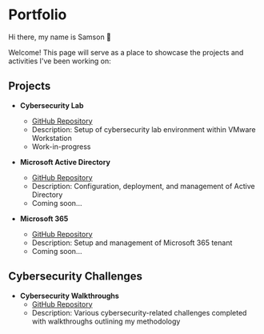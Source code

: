 # Portfolio
Hi there, my name is Samson 👋

<!--
**okaisx/okaisx** is a ✨ _special_ ✨ repository because its `README.md` (this file) appears on your GitHub profile.

Here are some ideas to get you started:

- 🔭 I’m currently working on ...
- 🌱 I’m currently learning ...
- 👯 I’m looking to collaborate on ...
- 🤔 I’m looking for help with ...
- 💬 Ask me about ...
- 📫 How to reach me: ...
- 😄 Pronouns: ...
- ⚡ Fun fact: ...
-->

Welcome! This page will serve as a place to showcase the projects and activities I've been working on:

## Projects

- **Cybersecurity Lab**
	- [GitHub Repository](https://github.com/okaisx/cybersecurity-project-v1)
	- Description: Setup of cybersecurity lab environment within VMware Workstation
   	- Work-in-progress

- **Microsoft Active Directory**
	- [GitHub Repository](https://github.com/okaisx/microsoft-active-directory-v1)
	- Description: Configuration, deployment, and management of Active Directory
   	- Coming soon...

- **Microsoft 365**
	- [GitHub Repository](https://github.com/okaisx/microsoft-365-v1)
	- Description: Setup and management of Microsoft 365 tenant
   	- Coming soon...

## Cybersecurity Challenges

- **Cybersecurity Walkthroughs**
	- [GitHub Repository](https://github.com/okaisx/cybersecurity-walkthroughs-v1)
	- Description: Various cybersecurity-related challenges completed with walkthroughs outlining my methodology
